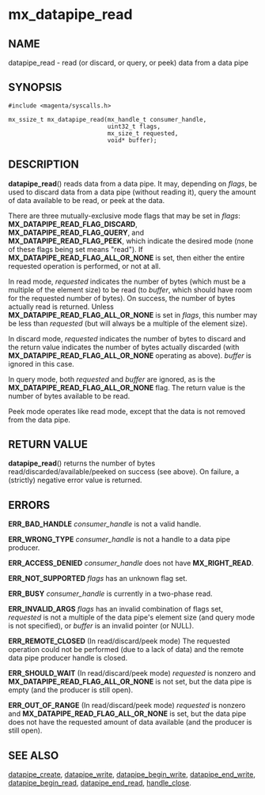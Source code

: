 # mx_datapipe_read

## NAME

datapipe_read - read (or discard, or query, or peek) data from a data pipe

## SYNOPSIS

```
#include <magenta/syscalls.h>

mx_ssize_t mx_datapipe_read(mx_handle_t consumer_handle,
                            uint32_t flags,
                            mx_size_t requested,
                            void* buffer);
```

## DESCRIPTION

**datapipe_read**() reads data from a data pipe. It may, depending on *flags*,
be used to discard data from a data pipe (without reading it), query the amount
of data available to be read, or peek at the data.

There are three mutually-exclusive mode flags that may be set in *flags*:
**MX_DATAPIPE_READ_FLAG_DISCARD**, **MX_DATAPIPE_READ_FLAG_QUERY**, and
**MX_DATAPIPE_READ_FLAG_PEEK**, which indicate the desired mode (none of these
flags being set means "read"). If **MX_DATAPIPE_READ_FLAG_ALL_OR_NONE** is set,
then either the entire requested operation is performed, or not at all.

In read mode, *requested* indicates the number of bytes (which must be a
multiple of the element size) to be read (to *buffer*, which should have room
for the requested number of bytes). On success, the number of bytes actually
read is returned. Unless **MX_DATAPIPE_READ_FLAG_ALL_OR_NONE** is set in
*flags*, this number may be less than *requested* (but will always be a multiple
of the element size).

In discard mode, *requested* indicates the number of bytes to discard and the
return value indicates the number of bytes actually discarded (with
**MX_DATAPIPE_READ_FLAG_ALL_OR_NONE** operating as above). *buffer* is ignored
in this case.

In query mode, both *requested* and *buffer* are ignored, as is the
**MX_DATAPIPE_READ_FLAG_ALL_OR_NONE** flag. The return value is the number of
bytes available to be read.

Peek mode operates like read mode, except that the data is not removed from the
data pipe.

## RETURN VALUE

**datapipe_read**() returns the number of bytes read/discarded/available/peeked
on success (see above). On failure, a (strictly) negative error value is
returned.

## ERRORS

**ERR_BAD_HANDLE**  *consumer_handle* is not a valid handle.

**ERR_WRONG_TYPE**  *consumer_handle* is not a handle to a data pipe producer.

**ERR_ACCESS_DENIED**  *consumer_handle* does not have **MX_RIGHT_READ**.

**ERR_NOT_SUPPORTED**  *flags* has an unknown flag set.

**ERR_BUSY**  *consumer_handle* is currently in a two-phase read.

**ERR_INVALID_ARGS**  *flags* has an invalid combination of flags set,
*requested* is not a multiple of the data pipe's element size (and query mode is
not specified), or *buffer* is an invalid pointer (or NULL).

**ERR_REMOTE_CLOSED**  (In read/discard/peek mode) The requested operation could
not be performed (due to a lack of data) and the remote data pipe producer
handle is closed.

**ERR_SHOULD_WAIT**  (In read/discard/peek mode) *requested* is nonzero and
**MX_DATAPIPE_READ_FLAG_ALL_OR_NONE** is not set, but the data pipe is empty
(and the producer is still open).

**ERR_OUT_OF_RANGE**  (In read/discard/peek mode) *requested* is nonzero and
**MX_DATAPIPE_READ_FLAG_ALL_OR_NONE** is set, but the data pipe does not have
the requested amount of data available (and the producer is still open).

## SEE ALSO

[datapipe_create](datapipe_create.md),
[datapipe_write](datapipe_write.md),
[datapipe_begin_write](datapipe_begin_write.md),
[datapipe_end_write](datapipe_end_write.md),
[datapipe_begin_read](datapipe_begin_read.md),
[datapipe_end_read](datapipe_end_read.md),
[handle_close](handle_close.md).
